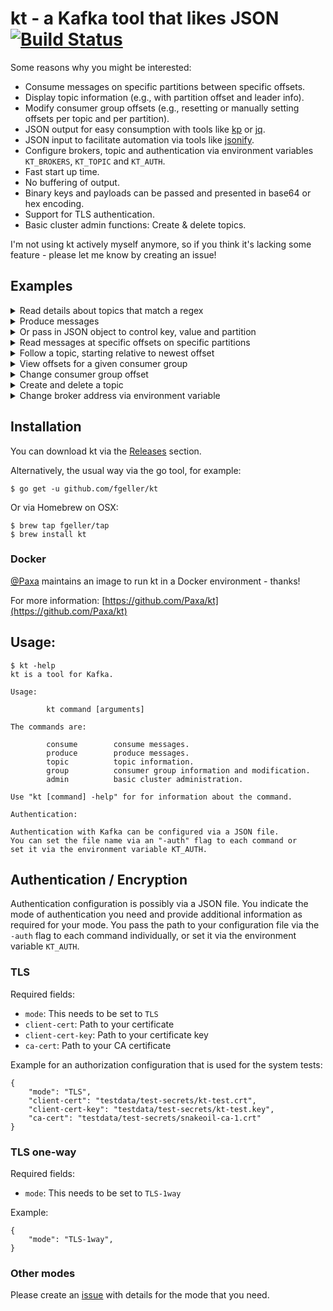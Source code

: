 # kt - a Kafka tool that likes JSON [![Build Status](https://travis-ci.org/bingoohuang/kt.svg?branch=master)](https://travis-ci.org/bingoohuang/kt)

Some reasons why you might be interested:

* Consume messages on specific partitions between specific offsets.
* Display topic information (e.g., with partition offset and leader info).
* Modify consumer group offsets (e.g., resetting or manually setting offsets per topic and per partition).
* JSON output for easy consumption with tools like [kp](https://github.com/echojc/kp) or [jq](https://stedolan.github.io/jq/).
* JSON input to facilitate automation via tools like [jsonify](https://github.com/bingoohuang/jsonify).
* Configure brokers, topic and authentication via environment variables `KT_BROKERS`, `KT_TOPIC` and `KT_AUTH`.
* Fast start up time.
* No buffering of output.
* Binary keys and payloads can be passed and presented in base64 or hex encoding.
* Support for TLS authentication.
* Basic cluster admin functions: Create & delete topics.

I'm not using kt actively myself anymore, so if you think it's lacking some feature - please let me know by creating an issue!

## Examples

<details><summary>Read details about topics that match a regex</summary>

```sh
$ kt topic -filter news -partitions
{
  "name": "actor-news",
  "partitions": [
    {
      "id": 0,
      "oldest": 0,
      "newest": 0
    }
  ]
}
```
</details>

<details><summary>Produce messages</summary>

```sh
$ echo 'Alice wins Oscar' | kt produce -topic actor-news -literal
{
  "count": 1,
  "partition": 0,
  "startOffset": 0
}
$ echo 'Bob wins Oscar' | kt produce -topic actor-news -literal
{
  "count": 1,
  "partition": 0,
  "startOffset": 0
}
$ for i in {6..9} ; do echo Bourne sequel $i in production. | kt produce -topic actor-news -literal ;done
{
  "count": 1,
  "partition": 0,
  "startOffset": 1
}
{
  "count": 1,
  "partition": 0,
  "startOffset": 2
}
{
  "count": 1,
  "partition": 0,
  "startOffset": 3
}
{
  "count": 1,
  "partition": 0,
  "startOffset": 4
}
```
</details>

<details><summary>Or pass in JSON object to control key, value and partition</summary>

```sh
$ echo '{"value": "Terminator terminated", "key": "Arni", "partition": 0}' | kt produce -topic actor-news
{
  "count": 1,
  "partition": 0,
  "startOffset": 5
}
```
</details>

<details><summary>Read messages at specific offsets on specific partitions</summary>

```sh
$ kt consume -topic actor-news -offsets 0=1:2
{
  "partition": 0,
  "offset": 1,
  "key": "",
  "value": "Bourne sequel 6 in production.",
  "timestamp": "1970-01-01T00:59:59.999+01:00"
}
{
  "partition": 0,
  "offset": 2,
  "key": "",
  "value": "Bourne sequel 7 in production.",
  "timestamp": "1970-01-01T00:59:59.999+01:00"
}
```
</details>

<details><summary>Follow a topic, starting relative to newest offset</summary>

```sh
$ kt consume -topic actor-news -offsets all=newest-1:
{
  "partition": 0,
  "offset": 4,
  "key": "",
  "value": "Bourne sequel 9 in production.",
  "timestamp": "1970-01-01T00:59:59.999+01:00"
}
{
  "partition": 0,
  "offset": 5,
  "key": "Arni",
  "value": "Terminator terminated",
  "timestamp": "1970-01-01T00:59:59.999+01:00"
}
^Creceived interrupt - shutting down
shutting down partition consumer for partition 0
```
</details>

<details><summary>View offsets for a given consumer group</summary>

```sh
$ kt group -group enews -topic actor-news -partitions 0
found 1 groups
found 1 topics
{
  "name": "enews",
  "topic": "actor-news",
  "offsets": [
    {
      "partition": 0,
      "offset": 6,
      "lag": 0
    }
  ]
}
```
</details>

<details><summary>Change consumer group offset</summary>

```sh
$ kt group -group enews -topic actor-news -partitions 0 -reset 1
found 1 groups
found 1 topics
{
  "name": "enews",
  "topic": "actor-news",
  "offsets": [
    {
      "partition": 0,
      "offset": 1,
      "lag": 5
    }
  ]
}
$ kt group -group enews -topic actor-news -partitions 0
found 1 groups
found 1 topics
{
  "name": "enews",
  "topic": "actor-news",
  "offsets": [
    {
      "partition": 0,
      "offset": 1,
      "lag": 5
    }
  ]
}
```
</details>

<details><summary>Create and delete a topic</summary>

```sh
$ kt admin -createtopic morenews -topicdetail <(jsonify =NumPartitions 1 =ReplicationFactor 1)
$ kt topic -filter news
{
  "name": "morenews"
}
$ kt admin -deletetopic morenews
$ kt topic -filter news
```

</details>

<details><summary>Change broker address via environment variable</summary>

```sh
$ export KT_BROKERS=brokers.kafka:9092
$ kt <command> <option>
```

</details>

## Installation

You can download kt via the [Releases](https://github.com/fgeller/kt/releases) section.

Alternatively, the usual way via the go tool, for example:

    $ go get -u github.com/fgeller/kt

Or via Homebrew on OSX:

    $ brew tap fgeller/tap
    $ brew install kt

### Docker

[@Paxa](https://github.com/Paxa) maintains an image to run kt in a Docker environment - thanks!

For more information: [https://github.com/Paxa/kt](https://github.com/Paxa/kt)

## Usage:

    $ kt -help
    kt is a tool for Kafka.

    Usage:

            kt command [arguments]

    The commands are:

            consume        consume messages.
            produce        produce messages.
            topic          topic information.
            group          consumer group information and modification.
            admin          basic cluster administration.

    Use "kt [command] -help" for for information about the command.

    Authentication:

    Authentication with Kafka can be configured via a JSON file.
    You can set the file name via an "-auth" flag to each command or
    set it via the environment variable KT_AUTH.

## Authentication / Encryption

Authentication configuration is possibly via a JSON file. You indicate the mode
of authentication you need and provide additional information as required for
your mode. You pass the path to your configuration file via the `-auth` flag to
each command individually, or set it via the environment variable `KT_AUTH`.

### TLS

Required fields:

 - `mode`: This needs to be set to `TLS`
 - `client-cert`: Path to your certificate
 - `client-cert-key`: Path to your certificate key
 - `ca-cert`: Path to your CA certificate

Example for an authorization configuration that is used for the system tests:


    {
        "mode": "TLS",
        "client-cert": "testdata/test-secrets/kt-test.crt",
        "client-cert-key": "testdata/test-secrets/kt-test.key",
        "ca-cert": "testdata/test-secrets/snakeoil-ca-1.crt"
    }

### TLS one-way

Required fields:

 - `mode`: This needs to be set to `TLS-1way`

Example:


    {
        "mode": "TLS-1way",
    }

### Other modes

Please create an
[issue](https://github.com/fgeller/kt/issues/new) with details for the mode that you need.

